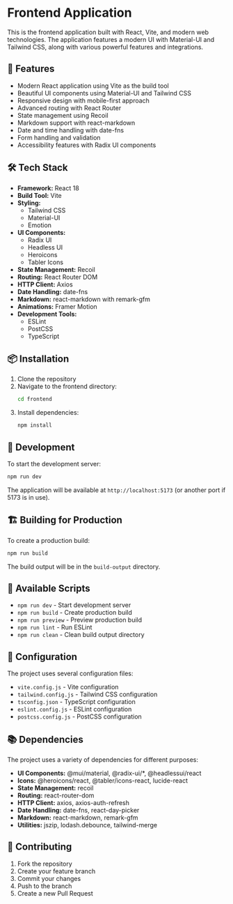 # Frontend Application

This is the frontend application built with React, Vite, and modern web technologies. The application features a modern UI with Material-UI and Tailwind CSS, along with various powerful features and integrations.

## 🚀 Features

- Modern React application using Vite as the build tool
- Beautiful UI components using Material-UI and Tailwind CSS
- Responsive design with mobile-first approach
- Advanced routing with React Router
- State management using Recoil
- Markdown support with react-markdown
- Date and time handling with date-fns
- Form handling and validation
- Accessibility features with Radix UI components

## 🛠️ Tech Stack

- **Framework:** React 18
- **Build Tool:** Vite
- **Styling:** 
  - Tailwind CSS
  - Material-UI
  - Emotion
- **UI Components:**
  - Radix UI
  - Headless UI
  - Heroicons
  - Tabler Icons
- **State Management:** Recoil
- **Routing:** React Router DOM
- **HTTP Client:** Axios
- **Date Handling:** date-fns
- **Markdown:** react-markdown with remark-gfm
- **Animations:** Framer Motion
- **Development Tools:**
  - ESLint
  - PostCSS
  - TypeScript

## 📦 Installation

1. Clone the repository
2. Navigate to the frontend directory:
   ```bash
   cd frontend
   ```
3. Install dependencies:
   ```bash
   npm install
   ```

## 🚀 Development

To start the development server:

```bash
npm run dev
```

The application will be available at `http://localhost:5173` (or another port if 5173 is in use).

## 🏗️ Building for Production

To create a production build:

```bash
npm run build
```

The build output will be in the `build-output` directory.

## 📝 Available Scripts

- `npm run dev` - Start development server
- `npm run build` - Create production build
- `npm run preview` - Preview production build
- `npm run lint` - Run ESLint
- `npm run clean` - Clean build output directory

## 🔧 Configuration

The project uses several configuration files:

- `vite.config.js` - Vite configuration
- `tailwind.config.js` - Tailwind CSS configuration
- `tsconfig.json` - TypeScript configuration
- `eslint.config.js` - ESLint configuration
- `postcss.config.js` - PostCSS configuration

## 📚 Dependencies

The project uses a variety of dependencies for different purposes:

- **UI Components:** @mui/material, @radix-ui/*, @headlessui/react
- **Icons:** @heroicons/react, @tabler/icons-react, lucide-react
- **State Management:** recoil
- **Routing:** react-router-dom
- **HTTP Client:** axios, axios-auth-refresh
- **Date Handling:** date-fns, react-day-picker
- **Markdown:** react-markdown, remark-gfm
- **Utilities:** jszip, lodash.debounce, tailwind-merge

## 🤝 Contributing

1. Fork the repository
2. Create your feature branch
3. Commit your changes
4. Push to the branch
5. Create a new Pull Request
